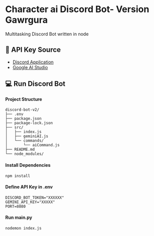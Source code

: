 
# Character ai Discord Bot- Version Gawrgura
Multitasking Discord Bot written in node

## 🔑 API Key Source
- [Discord Application](https://discord.com/developers/applications)
- [Google AI Studio](https://makersuite.google.com/app/apikey)
## 💻 Run Discord Bot
#### Project Structure
```
discord-bot-v2/
├── .env
├── package.json
├── package-lock.json
├── src/
│   ├── index.js
│   ├── geminiAI.js
│   └── commands/
│       └── aiCommand.js
├── README.md
└── node_modules/

```
#### Install Dependencies
```
npm install
```
#### Define API Key in .env 
```
DISCORD_BOT_TOKEN="XXXXXX"
GEMINI_API_KEY="XXXXX"
PORT=8080

```
#### Run main.py
```
nodemon index.js
```